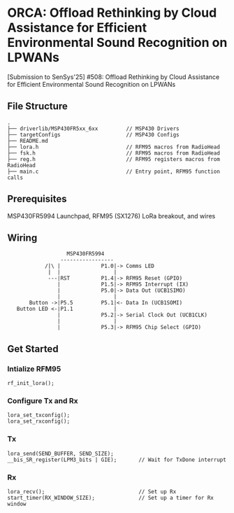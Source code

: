 # ORCA: Offload Rethinking by Cloud Assistance for Efficient Environmental Sound Recognition on LPWANs

[Submission to SenSys'25] #508: Offload Rethinking by Cloud Assistance for Efficient Environmental Sound Recognition on LPWANs

## File Structure

```
.
├── driverlib/MSP430FR5xx_6xx         // MSP430 Drivers
├── targetConfigs                     // MSP430 Configs
├── README.md
├── lora.h                            // RFM95 macros from RadioHead
├── fsk.h                             // RFM95 macros from RadioHead
├── reg.h                             // RFM95 registers macros from RadioHead
├── main.c                            // Entry point, RFM95 function calls
```

## Prerequisites

MSP430FR5994 Launchpad, RFM95 (SX1276) LoRa breakout, and wires

## Wiring

```
                   MSP430FR5994
                 -----------------
            /|\ |             P1.0|-> Comms LED
             |  |                 |
             ---|RST          P1.4|-> RFM95 Reset (GPIO)
                |             P1.5|-> RFM95 Interrupt (IX)
                |             P5.0|-> Data Out (UCB1SIMO)
                |                 |
       Button ->|P5.5         P5.1|<- Data In (UCB1SOMI)
   Button LED <-|P1.1             |
                |             P5.2|-> Serial Clock Out (UCB1CLK)
                |                 |
                |             P5.3|-> RFM95 Chip Select (GPIO)
```

## Get Started

### Intialize RFM95

```
rf_init_lora();
```

### Configure Tx and Rx

```
lora_set_txconfig();
lora_set_rxconfig();
```

### Tx 

```
lora_send(SEND_BUFFER, SEND_SIZE);
__bis_SR_register(LPM3_bits | GIE);       // Wait for TxDone interrupt
```

### Rx

```
lora_recv();                              // Set up Rx
start_timer(RX_WINDOW_SIZE);              // Set up a timer for Rx window
```

